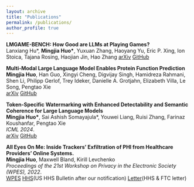 ```yaml
---
layout: archive
title: "Publications"
permalink: /publications/
author_profile: true
---
```

<b>LMGAME-BENCH: How Good are LLMs at Playing Games?</b><br>
Lanxiang Hu*, <b>Mingjia Huo*</b>, Yuxuan Zhang, Haoyang Yu, Eric P. Xing, Ion Stoica, Tajana Rosing, Haojian Jin, Hao Zhang
<a href="https://arxiv.org/pdf/2505.15146">arXiv</a> <a href="https://github.com/lmgame-org/GamingAgent">GitHub</a>


<b>Multi-Modal Large Language Model Enables Protein Function Prediction</b><br>
<b>Mingjia Huo</b>, Han Guo, Xingyi Cheng, Digvijay Singh, Hamidreza Rahmani, Shen Li, Philipp Gerlof, Trey Ideker, Danielle A. Grotjahn, Elizabeth Villa, Le Song, Pengtao Xie<br>
<a href="https://www.biorxiv.org/content/10.1101/2024.08.19.608729v1">arXiv</a> <a href="https://github.com/mignonjia/ProteinChat">GitHub</a>


<b>Token-Specific Watermarking with Enhanced Detectability and Semantic Coherence for Large Language Models</b><br>
<b>Mingjia Huo*</b>, Sai Ashish Somayajula*, Youwei Liang, Ruisi Zhang, Farinaz Koushanfar, Pengtao Xie<br>
<i>ICML 2024</i>.<br>
<a href="https://arxiv.org/abs/2402.18059">arXiv</a> <a href="https://github.com/mignonjia/TS_watermark">GitHub</a>


<b>All Eyes On Me: Inside Trackers’ Exfiltration of PHI from Healthcare Providers’ Online Systems. </b><br>
<b>Mingjia Huo</b>, Maxwell Bland, Kirill Levchenko<br>
<i>Proceedings of the 21st Workshop on Privacy in the Electronic Society (WPES), 2022</i>.<br>
<a href="https://dl.acm.org/doi/10.1145/3559613.3563190">WPES</a> <a href="https://www.hhs.gov/hipaa/for-professionals/privacy/guidance/hipaa-online-tracking/index.html">HHS</a>(US HHS Bulletin after our notification) <a href="https://www.ftc.gov/system/files/ftc_gov/pdf/FTC-OCR-Letter-Third-Party-Trackers-07-20-2023.pdf">Letter</a>(HHS & FTC letter)
